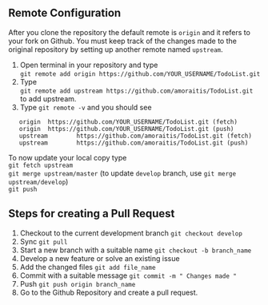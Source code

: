 ## Remote Configuration
After you clone the repository the default remote is `origin` and it refers to your fork on Github. You must keep track of the changes made to the original repository by setting up another remote named `upstream`.

1. Open terminal in your repository and type <br>`git remote add origin https://github.com/YOUR_USERNAME/TodoList.git`
2. Type <br>` git remote add upstream https://github.com/amoraitis/TodoList.git `<br>to add upstream.
3. Type ` git remote -v ` and you should see <br>
```
   origin  https://github.com/YOUR_USERNAME/TodoList.git (fetch)
   origin  https://github.com/YOUR_USERNAME/TodoList.git (push) 
   upstream        https://github.com/amoraitis/TodoList.git (fetch)
   upstream        https://github.com/amoraitis/TodoList.git (push)
```

To now update your local copy type <br> `git fetch upstream` <br> `git merge upstream/master` (to update `develop` branch, use `git merge upstream/develop`) <br> `git push`

## Steps for creating a Pull Request

1. Checkout to the current development branch `git checkout develop`
2. Sync `git pull`
3. Start a new branch with a suitable name `git checkout -b branch_name`
4. Develop a new feature or solve an existing issue 
5. Add the changed files `git add file_name`
6. Commit with a suitable message `git commit -m " Changes made "`
7. Push `git push origin branch_name`
8. Go to the Github Repository and create a pull request.
